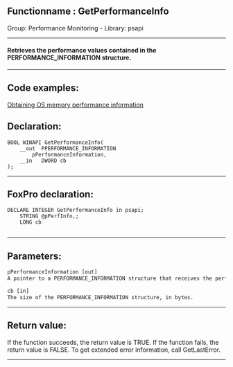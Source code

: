 <link rel="stylesheet" type="text/css" href="../../css/win32api.css">  
<link rel="stylesheet" href="https://cdnjs.cloudflare.com/ajax/libs/font-awesome/4.7.0/css/font-awesome.min.css">

## Functionname : GetPerformanceInfo
Group: Performance Monitoring - Library: psapi    
***  


#### Retrieves the performance values contained in the PERFORMANCE_INFORMATION structure.
***  


## Code examples:
[Obtaining OS memory performance information](../../samples/sample_567.md)  

## Declaration:
```foxpro  
BOOL WINAPI GetPerformanceInfo(
	__out  PPERFORMANCE_INFORMATION
		pPerformanceInformation,
	__in   DWORD cb
);  
```  
***  


## FoxPro declaration:
```foxpro  
DECLARE INTEGER GetPerformanceInfo in psapi;
	STRING @pPerfInfo,;
	LONG cb
  
```  
***  


## Parameters:
```txt  
pPerformanceInformation [out]
A pointer to a PERFORMANCE_INFORMATION structure that receives the performance information.

cb [in]
The size of the PERFORMANCE_INFORMATION structure, in bytes.  
```  
***  


## Return value:
If the function succeeds, the return value is TRUE. If the function fails, the return value is FALSE. To get extended error information, call GetLastError.  
***  

